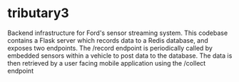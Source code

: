# tributary3
Backend infrastructure for Ford's sensor streaming system. This codebase contains a Flask server which records data to a Redis database, and exposes two endpoints. The /record endpoint is periodically called by embedded sensors within a vehicle to post data to the database. The data is then retrieved by a user facing mobile application using the /collect endpoint
